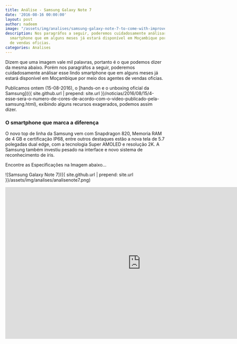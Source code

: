 ```yaml
---
title: Análise - Samsung Galaxy Note 7
date: '2016-08-16 00:00:00'
layout: post
author: nadeem
image: "/assets/img/analises/samsung-galaxy-note-7-to-come-with-improved-s-pen-functions-price-hike-expected.jpg"
description: Nos paragráfos a seguir, poderemos cuidadosamente análisar esse lindo
  smartphone que em alguns meses já estará disponível em Moçambique por meio dos agentes
  de vendas oficias.
categories: Analises
---
```


Dizem que uma imagem vale mil palavras, portanto é o que podemos dizer da mesma abaixo.
Porém nos paragráfos a seguir, poderemos cuidadosamente análisar esse lindo smartphone que em alguns meses já estará disponível em Moçambique por meio dos agentes de vendas oficias.

Publicamos ontem (15-08-2016), o [hands-on e o unboxing oficial da Samsung]({{ site.github.url | prepend: site.url }}/noticias/2016/08/15/4-esse-sera-o-numero-de-cores-de-acordo-com-o-video-publicado-pela-samsung.html), exibindo alguns recursos exagerados, podemos assim dizer.

### O smartphone que marca a diferença

O novo top de linha da Samsung vem com Snapdragon 820, Memoria RAM de 4 GB e certificação IP68, entre outros destaques estão a nova tela de 5.7 polegadas dual edge, com a tecnologia Super AMOLED e resolução 2K.
A Samsung também investiu pesado na interface e novo sistema de reconhecimento de íris.

Encontre as Especificações na Imagem abaixo...

![Samsung Galaxy Note 7]({{ site.github.url | prepend: site.url }}/assets/img/analises/analisenote7.png)


<iframe width="854" height="480" src="https://www.youtube.com/embed/d7S08EVv87s" frameborder="0" allowfullscreen></iframe>
